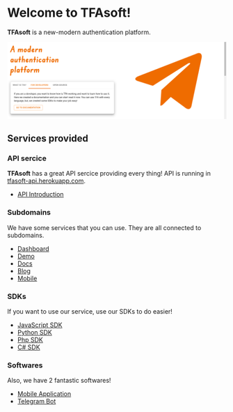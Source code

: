 # Welcome to TFAsoft!

**TFAsoft** is a new-modern authentication platform.

![Head image](/profile/head.png)

## Services provided

### API sercice

**TFAsoft** has a great API sercice providing every thing! API is running in [tfasoft-api.herokuapp.com](https://tfasoft-api.herokuapp.com).

- [API Introduction](https://api.amirhossein.com)

### Subdomains

We have some services that you can use. They are all connected to subdomains.

- [Dashboard](https://dashboard.amirhossein.com)
- [Demo](https://demo.amirhossein.com)
- [Docs](https://docs.amirhossein.com)
- [Blog](https://blog.amirhossein.com)
- [Mobile](https://Mobile.amirhossein.com)

### SDKs

If you want to use our service, use our SDKs to do easier!

- [JavaScript SDK](https://github.com/tfasoft/sdk-node)
- [Python SDK](https://github.com/tfasoft/sdk-python)
- [Php SDK](https://github.com/tfasoft/sdk-php)
- [C# SDK](https://github.com/tfasoft/sdk-csharp)

### Softwares

Also, we have 2 fantastic softwares!

- [Mobile Application](https://mobile.amirhossein.com)
- [Telegram Bot](https://mobile.amirhossein.com)

